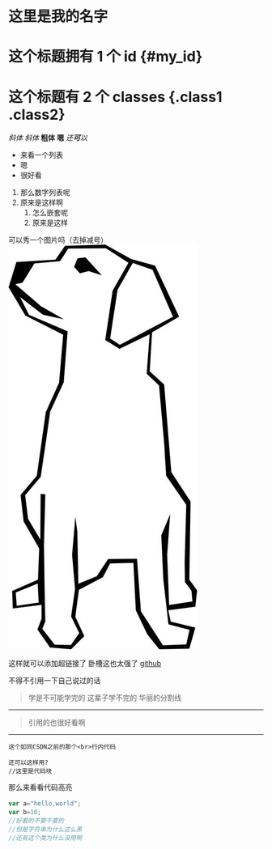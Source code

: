 # 这里是我的名字

# 这个标题拥有 1 个 id {#my_id}
# 这个标题有 2 个 classes {.class1 .class2}
*斜体*
_斜体_
**粗体** __嗯__ 
_还**可**以_

* 来看一个列表
* 嗯
* 很好看

1. 那么数字列表呢
1. 原来是这样啊
    1. 怎么嵌套呢
    2. 原来是这样

可以秀一个图片吗（去掉减号）
![logo](/logo.jpg)

这样就可以添加超链接了 卧槽这也太强了
[github](http://github.com)

不得不引用一下自己说过的话

> 学是不可能学完的 这辈子学不完的
华丽的分割线
---
> 引用的也很好看啊

***

`这个如同CSDN之前的那个<br>行内代码`

``` {.line-numbers}
还可以这样用?
//这里是代码块
```

那么来看看代码高亮 
```javascript {.line-numbers}
var a="hello,world";
var b=10;
//好看的不要不要的
//但是字符串为什么这么黑
//还有这个类为什么没用啊
```


 